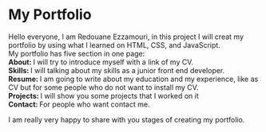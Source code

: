 <h1>My Portfolio</h1>
<p>
  Hello everyone, I am Redouane Ezzamouri, in this project I will creat my portfolio by using what I learned on HTML, CSS, and JavaScript.<br>My portfolio has five section in one page:<br>
  <strong>About: </strong>I will try to introduce myself with a link of my CV.<br>
  <strong>Skills: </strong>I will talking about my skills as a junior front end developer.<br>
  <strong>Resume: </strong>I am going to write about my education and my experience, like as CV but for some people who do not want to install my CV.<br>
  <strong>Projects: </strong>I will show you some projects that I worked on it<br>
  <strong>Contact: </strong>For people who want contact me.
</p>
<p>I am really very happy to share with you stages of creating my portfolio.</p>
